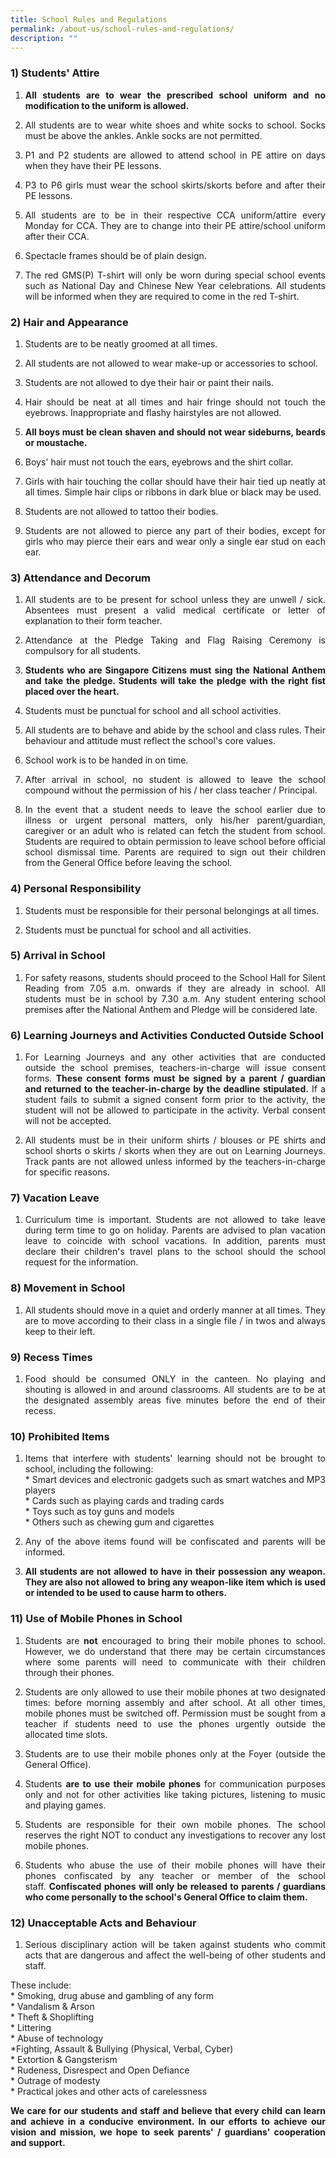 ```yaml
---
title: School Rules and Regulations
permalink: /about-us/school-rules-and-regulations/
description: ""
---
```

### 1) Students' Attire

1. <p style="text-align: justify;"><b>All students are to wear the prescribed school uniform and no modification to the uniform is allowed.</b>  
      
    
2. </p><p style="text-align: justify;">All students are to wear white shoes and white socks to school. Socks must be above the ankles. Ankle socks are not permitted.  
      
    
3. </p><p style="text-align: justify;">P1 and P2 students are allowed to attend school in PE attire on days when they have their PE lessons.  
      
    
4. </p><p style="text-align: justify;">P3 to P6 girls must wear the school skirts/skorts before and after their PE lessons.  
      
    
5. </p><p style="text-align: justify;">All students are to be in their respective CCA uniform/attire every Monday for CCA. They are to change into their PE attire/school uniform after their CCA.  
      
    
6. </p><p style="text-align: justify;">Spectacle frames should be of plain design.  
      
    
7. </p><p style="text-align: justify;">The red GMS(P) T-shirt will only be worn during special school events such as National Day and Chinese New Year celebrations. All students will be informed when they are required to come in the red T-shirt.</p>

### 2) Hair and Appearance


1. <p style="text-align: justify;">Students are to be neatly groomed at all times.  <br>
    
2.  </p><p style="text-align: justify;">All students are not allowed to wear make-up or accessories to school.  <br>
      
    
3. </p><p style="text-align: justify;">Students are not allowed to dye their hair or paint their nails.  <br>
      
    
4. </p><p style="text-align: justify;">Hair should be neat at all times and hair fringe should not touch the eyebrows. Inappropriate and flashy hairstyles are not allowed.  <br>
      
    
5. </p><p style="text-align: justify;"><b>All boys must be clean shaven and should not wear sideburns, beards or moustache.</b> <br>
      
    
6.  </p><p style="text-align: justify;"> Boys' hair must not touch the ears, eyebrows and the shirt collar.  <br>
      
    
7. </p><p style="text-align: justify;">Girls with hair touching the collar should have their hair tied up neatly at all times. Simple hair clips or ribbons in dark blue or black may be used.  <br>
      
    
8. </p><p style="text-align: justify;">Students are not allowed to tattoo their bodies.  <br>
      
    
9. </p><p style="text-align: justify;">Students are not allowed to pierce any part of their bodies, except for girls who may pierce their ears and wear only&nbsp;a single ear stud on each ear.<br></p>
      
### 3) Attendance and Decorum

1. <p style="text-align: justify;">All students are to be present for school unless they are unwell / sick. Absentees must present a valid medical certificate or letter of explanation to their form teacher.<br>

    
2. </p><p style="text-align: justify;">Attendance at the Pledge Taking and Flag Raising Ceremony is compulsory for all students.  <br>
    
3. </p><p style="text-align: justify;"><b>Students who are Singapore Citizens must sing the National Anthem and take the pledge. Students will take the pledge with the right fist placed over the heart.</b>  <br>
    
4. </p><p style="text-align: justify;">Students must be punctual for school and all school activities.  <br>
    
5. </p><p style="text-align: justify;">All students are to behave and abide by the school and class rules. Their behaviour and attitude must reflect the school's core values. <br>
    
6. </p><p style="text-align: justify;">School work is to be handed in on time.  <br>
    
7. </p><p style="text-align: justify;">After arrival in school, no student is allowed to leave the school compound without the permission of his / her class teacher / Principal.  <br>    
    
8. </p><p style="text-align: justify;">In the event that a student needs to leave the school earlier due to illness or urgent personal matters, only his/her parent/guardian, caregiver or an adult who is related can fetch the student from school. Students are required to obtain permission to leave school before official school dismissal time. Parents are required to sign out their children from the General Office before leaving the school.<br></p>
      

### 4) Personal Responsibility

1. <p style="text-align: justify;">Students must be responsible for their personal belongings at all times. <br>
    
2. </p><p style="text-align: justify;">Students must be punctual for school and all activities.<br></p>
      

### 5) Arrival in School

1. <p style="text-align: justify;">For safety reasons, students should proceed to the School Hall for Silent Reading from 7.05 a.m. onwards if they are already in school. All students must be in school by 7.30 a.m. Any student entering school premises after the National Anthem and Pledge will be considered late.<br></p>
      

### 6) Learning Journeys and Activities Conducted Outside School

1. <p style="text-align: justify;">For Learning Journeys and any other activities that are conducted outside the school premises, teachers-in-charge will issue consent forms.&nbsp;<b>These consent forms must be signed by a parent / guardian and returned to the teacher-in-charge by the deadline stipulated.</b>&nbsp;If a student fails to submit a signed consent form prior to the activity, the student will not be allowed to participate in the activity. Verbal consent will not be accepted.  <br>
      
    
2. </p><p style="text-align: justify;">All students must be in their uniform shirts / blouses or PE shirts and school shorts o skirts / skorts when they are out on Learning Journeys. Track pants are not allowed unless informed by the teachers-in-charge for specific reasons.  <br></p>
      

### 7) Vacation Leave

1. <p style="text-align: justify;">Curriculum time is important. Students are not allowed to take leave during term time to go on holiday. Parents are advised to plan vacation leave to coincide with school vacations. In addition, parents must declare their children's travel plans to the school should the school request for the information.<br></p>
      

### 8) Movement in School

1. <p style="text-align: justify;">All students should move in a quiet and orderly manner at all times. They are to move according to their class in&nbsp;a single file / in twos and always keep to their left.<br></p>
      
    

### 9) Recess Times

1. <p style="text-align: justify;">Food should be consumed ONLY in the canteen. No playing and shouting is allowed in and around classrooms. All students are to be at the designated assembly areas five minutes before the end of their recess.<br></p>


### 10) Prohibited Items

1. <p style="text-align: justify;">Items that interfere with students' learning should not be brought to school, including the following:<br>  
    * Smart devices and electronic gadgets such as smart watches and MP3 players<br>
    * Cards such as playing cards and trading cards<br>  
    * Toys such as toy guns and models<br>  
    * Others such as chewing gum and cigarettes<br>
      
    
2. </p><p style="text-align: justify;">Any of the above items found will be confiscated and parents will be informed.<br>
      
    
3. </p><p style="text-align: justify;"><b>All students are not allowed to have in their possession any weapon. They are also not allowed to bring any weapon-like item which is used or intended to be used to cause harm to others.</b><br></p>
      


### 11) Use of Mobile Phones in School

1. <p style="text-align: justify;">Students are&nbsp;<b>not</b>&nbsp;encouraged to bring their mobile phones to school. However, we do understand that there may be certain circumstances where some parents will need to communicate with their children through their phones.  <br>

    
2. </p><p style="text-align: justify;">Students are only allowed to use their mobile phones at two designated times: before morning assembly and after school. At all other times, mobile phones must be switched off. Permission must be sought from a teacher if students need to use the phones urgently outside the allocated time slots.&nbsp;  <br>

    
3. </p><p style="text-align: justify;">Students are to use their mobile phones only at the Foyer (outside the General Office).<br>
          
    
4. </p><p style="text-align: justify;">Students&nbsp;<b>are to use their mobile phones</b>&nbsp;for communication purposes only and not for other activities like taking pictures, listening to music and playing games.<br>
      
    
5. </p><p style="text-align: justify;">Students are responsible for their own mobile phones. The school reserves the right NOT to conduct any investigations to recover any lost mobile phones.<br>
      
    
6. </p><p style="text-align: justify;">Students who abuse the use of their mobile phones will have their phones confiscated by any teacher or member of the school staff.&nbsp;<b>Confiscated phones will only be released to parents / guardians who come personally to the school's General Office to claim them.</b></p>

### 12) Unacceptable Acts and Behaviour

1. <p style="text-align: justify;">Serious disciplinary action will be taken against students who commit acts that are dangerous and affect the well-being of other students and staff.<br>
</p><p style="text-align: justify;">These include:<br>
   * Smoking, drug abuse and gambling of any form  <br>
   * Vandalism &amp; Arson&nbsp;<br>  
   * Theft &amp; Shoplifting  <br>
   * Littering  <br>
   * Abuse of technology<br>  
    *Fighting, Assault &amp; Bullying (Physical, Verbal, Cyber)  <br>
   * Extortion &amp; Gangsterism  <br>
   * Rudeness, Disrespect and Open Defiance  <br>
   * Outrage of modesty  <br>
   * Practical jokes and other acts of carelessness  <br>
</p><p style="text-align: justify;"><b>We care for our students and staff and believe that every child can learn and achieve in a conducive environment. In our efforts to achieve our vision and mission, we hope to seek parents' / guardians' cooperation and support.</b></p>